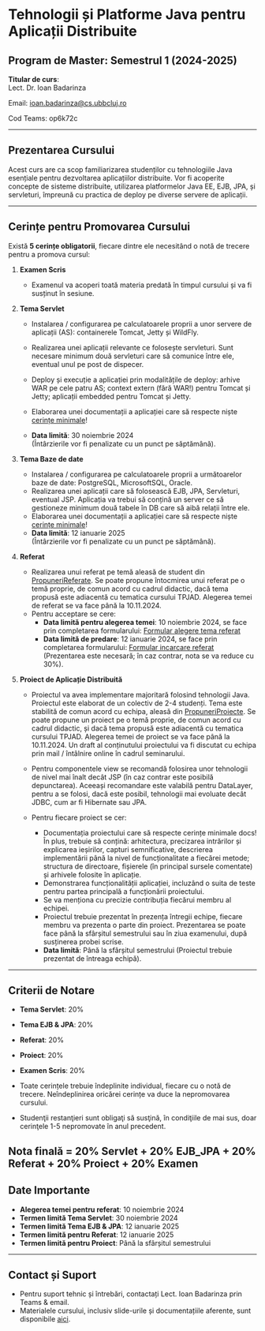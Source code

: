 # Tehnologii și Platforme Java pentru Aplicații Distribuite

## Program de Master: Semestrul 1 (2024-2025)

**Titular de curs**:  
Lect. Dr. Ioan Badarinza

Email: ioan.badarinza@cs.ubbcluj.ro

Cod Teams: op6k72c

---

## Prezentarea Cursului

Acest curs are ca scop familiarizarea studenților cu tehnologiile Java esențiale pentru dezvoltarea aplicațiilor
distribuite. Vor fi acoperite concepte de sisteme distribuite, utilizarea platformelor Java EE, EJB, JPA, și servleturi,
împreună cu practica de deploy pe diverse servere de aplicații.

---

## Cerințe pentru Promovarea Cursului

Există **5 cerințe obligatorii**, fiecare dintre ele necesitând o notă de trecere pentru a promova cursul:

1. **Examen Scris**
    - Examenul va acoperi toată materia predată în timpul cursului și va fi susținut în sesiune.

2. **Tema Servlet**
    - Instalarea / configurarea pe calculatoarele proprii a unor servere de aplicații (AS): containerele Tomcat, Jetty
      și WildFly.

   - Realizarea unei aplicații relevante ce folosește servleturi. Sunt necesare minimum două servleturi care să comunice
     între ele, eventual unul pe post de dispecer. 
   - Deploy și execuție a aplicației prin modalitățile de deploy: arhive WAR pe cele patru AS; context extern (fără WAR!)
     pentru Tomcat și Jetty; aplicații embedded pentru Tomcat și Jetty.
   - Elaborarea unei documentații a aplicației care să respecte niște [cerințe minimale](docs/cerinte-minimale.md)!
   
   - **Data limită**: 30 noiembrie 2024  
   (Întârzierile vor fi penalizate cu un punct pe săptămână).


3. **Tema Baze de date** 
   - Instalarea / configurarea pe calculatoarele proprii a următoarelor baze de date: PostgreSQL, MicrosoftSQL, Oracle.
   - Realizarea unei aplicații care să folosească EJB, JPA, Servleturi, eventual JSP. Aplicația va trebui să conțină un 
   server ce să gestioneze minimum două tabele în DB care să aibă relații între ele.
   - Elaborarea unei documentații a aplicației care să respecte niște [cerințe minimale](docs/cerinte-minimale.md)!
   - **Data limită**: 12 ianuarie 2025  
    (Întârzierile vor fi penalizate cu un punct pe săptămână).


4. **Referat**
    - Realizarea unui referat pe temă aleasă de student din [PropuneriReferate](docs/propuneri-referate.md). 
      Se poate propune întocmirea unui referat pe o temă proprie, de comun acord cu cadrul didactic, dacă 
      tema propusă este adiacentă cu tematica cursului TPJAD. Alegerea temei de referat se va face până la 10.11.2024. 
    - Pentru acceptare se cere:
         - **Data limită pentru alegerea temei**: 10 noiembrie 2024, se face prin completarea formularului: [Formular alegere tema referat](https://docs.google.com/forms/d/e/1FAIpQLSfVadGnQzDXGqD-zi1HzARnlRVM37EjwasDgujeNrbMbneJwA/viewform?usp=sf_link)
         - **Data limită de predare**: 12 ianuarie 2024, se face prin completarea formularului: [Formular incarcare referat](https://docs.google.com/forms/d/e/1FAIpQLSeP_LVBJu53rEbixz53nidb3Sk94vqe6C14kC2eCJ6x4Tkpyw/viewform?usp=sf_link)
         (Prezentarea este necesară; în caz contrar, nota se va reduce cu 30%).


5. **Proiect de Aplicație Distribuită**
   - Proiectul va avea implementare majoritară folosind tehnologii Java. Proiectul este elaborat de un colectiv 
   de 2-4 studenți. Tema este stabilită de comun acord cu echipa, aleasă din [PropuneriProiecte](docs/propuneri-proiecte.md). 
   Se poate propune un proiect pe o temă proprie, de comun acord cu cadrul didactic, și dacă tema propusă este adiacentă cu tematica 
   cursului TPJAD. Alegerea temei de proiect se va face până la 10.11.2024. Un draft al conținutului proiectului va fi 
   discutat cu echipa prin mail / întâlnire online în cadrul seminarului.

   - Pentru componentele view se recomandă folosirea unor tehnologii de nivel mai înalt decât JSP (în caz contrar este
   posibilă depunctarea). Aceeași recomandare este valabilă pentru DataLayer, pentru a se folosi, dacă este posibil, 
   tehnologii mai evoluate decât JDBC, cum ar fi Hibernate sau JPA.
   - Pentru fiecare proiect se cer:
      - Documentația proiectului care să respecte cerințe minimale docs! În plus, trebuie să conțină: arhitectura, 
     precizarea intrărilor și explicarea ieșirilor, capturi semnificative, descrierea implementării până la nivel de 
     funcționalitate a fiecărei metode; structura de directoare, fișierele (în principal sursele comentate) și arhivele 
     folosite în aplicație.
      - Demonstrarea funcționalității aplicației, incluzând o suita de teste pentru partea principală a funcționării 
     proiectului.
      - Se va menționa cu precizie contribuția fiecărui membru al echipei. 
      - Proiectul trebuie prezentat în prezența întregii echipe, fiecare membru va prezenta o parte din proiect. Prezentarea se poate face până la sfârșitul semestrului sau în ziua examenului, după susținerea probei scrise.
      - **Data limită**: Până la sfârșitul semestrului (Proiectul trebuie prezentat de întreaga echipă).

---

## Criterii de Notare

- **Tema Servlet**: 20%
- **Tema EJB & JPA**: 20%
- **Referat**: 20%
- **Proiect**: 20%
- **Examen Scris**: 20%


- Toate cerințele trebuie îndeplinite individual, fiecare cu o notă de trecere. Neîndeplinirea oricărei cerințe va duce la
nepromovarea cursului.
- Studenţii restanţieri sunt obligaţi să susţină, în condiţiile de mai sus, doar cerinţele 1-5 nepromovate în anul precedent.

Nota finală = 20% Servlet + 20% EJB_JPA + 20% Referat + 20% Proiect + 20% Examen
---

## Date Importante

- **Alegerea temei pentru referat**: 10 noiembrie 2024
- **Termen limită Tema Servlet**: 30 noiembrie 2024
- **Termen limită Tema EJB & JPA**: 12 ianuarie 2025
- **Termen limită pentru Referat**: 12 ianuarie 2025
- **Termen limită pentru Proiect**: Până la sfârșitul semestrului

---

## Contact și Suport

- Pentru suport tehnic și întrebări, contactați Lect. Ioan Badarinza prin Teams & email.
- Materialele cursului, inclusiv slide-urile și documentațiile aferente, sunt disponibile [aici](TBA).
